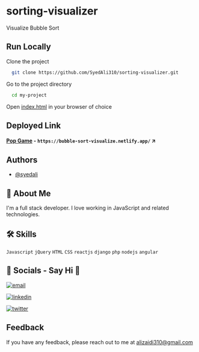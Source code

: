 # sorting-visualizer
Visualize Bubble Sort

## Run Locally

Clone the project

```bash
  git clone https://github.com/SyedAli310/sorting-visualizer.git
```

Go to the project directory

```bash
  cd my-project
```

Open [index.html](https://github.com/SyedAli310/sorting-visualizer/blob/main/index.html) in your browser of choice

## Deployed Link

#### [Pop Game](https://bubble-sort-visualize.netlify.app/) - `https://bubble-sort-visualize.netlify.app/` ↗️

## Authors

- [@syedali](https://www.github.com/SyedAli310)

## 🚀 About Me
I'm a full stack developer. I love working in JavaScript and related technologies.

## 🛠 Skills
`Javascript` `jQuery` `HTML`  `CSS` `reactjs` `django` `php` `nodejs` `angular`


## 🔗 Socials - Say Hi 👋
[![email](https://img.shields.io/badge/email-000?style=for-the-badge&logo=ko-fi&logoColor=white)](mailto:alizaidi310@email.com)

[![linkedin](https://img.shields.io/badge/linkedin-0A66C2?style=for-the-badge&logo=linkedin&logoColor=white)](https://www.linkedin.com/in/syed-ali-058b7610b/)

[![twitter](https://img.shields.io/badge/twitter-1DA1F2?style=for-the-badge&logo=twitter&logoColor=white)](https://twitter.com/alizaidi310)


## Feedback

If you have any feedback, please reach out to me at alizaidi310@gmail.com

